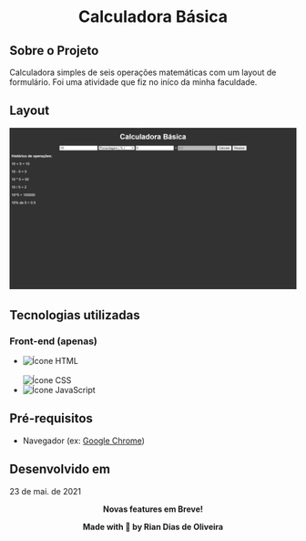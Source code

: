<h1 align="center">Calculadora Básica</h1>

## Sobre o Projeto

Calculadora simples de seis operações matemáticas com um layout de formulário. Foi uma atividade que fiz no iníco da minha faculdade.

## Layout

![Imagem demonstrativa do projeto](demo/layout.png)

## Tecnologias utilizadas

### Front-end (apenas)

<ul>
    <li><img src="https://camo.githubusercontent.com/c8d13e1c596a6726b1da8475a9299fac133f95ef009083b48be01f975a44987e/68747470733a2f2f696d672e736869656c64732e696f2f62616467652f2d48544d4c2d3035313232413f7374796c653d666c6174266c6f676f3d48544d4c35" alt="Ícone HTML" height="25"></img></li>
    <br>
    <img src="https://img.shields.io/badge/-CSS-05122A?style=flat&logo=CSS3&logoColor=1572B6" alt="Ícone CSS" height="25"></img>
    <br>
    <li><img src="https://img.shields.io/badge/-JavaScript-05122A?style=flat&logo=javascript" alt="Ícone JavaScript" height="25"></img></li>
</ul>

## Pré-requisitos

* Navegador (ex: [Google Chrome](https://www.google.com/intl/pt-BR/chrome/))

## Desenvolvido em

23 de mai. de 2021

<p align="center"><strong>Novas features em Breve!<strong></p>

<p align="center">Made with 💙 by Rian Dias de Oliveira</p>